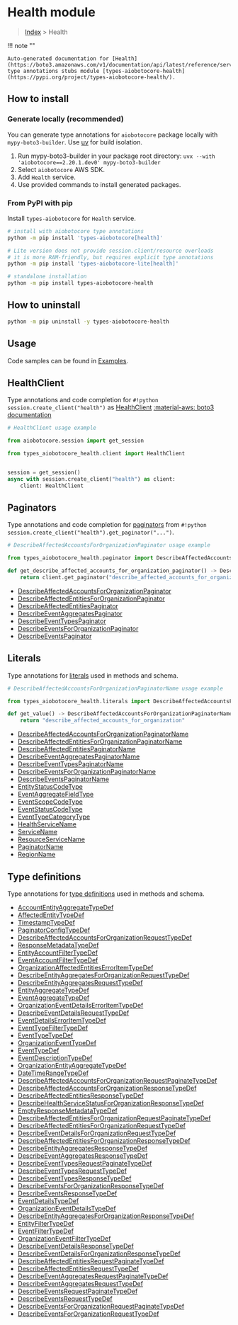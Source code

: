 # Health module

> [Index](../README.md) > Health


!!! note ""

    Auto-generated documentation for [Health](https://boto3.amazonaws.com/v1/documentation/api/latest/reference/services/health.html#health)
    type annotations stubs module [types-aiobotocore-health](https://pypi.org/project/types-aiobotocore-health/).

## How to install

### Generate locally (recommended)

You can generate type annotations for `aiobotocore` package locally with `mypy-boto3-builder`.
Use [uv](https://docs.astral.sh/uv/getting-started/installation/) for build isolation.

1. Run mypy-boto3-builder in your package root directory: `uvx --with 'aiobotocore==2.20.1.dev0' mypy-boto3-builder`
1. Select `aiobotocore` AWS SDK.
1. Add `Health` service.
1. Use provided commands to install generated packages.



### From PyPI with pip

Install `types-aiobotocore` for `Health` service.

```bash
# install with aiobotocore type annotations
python -m pip install 'types-aiobotocore[health]'

# Lite version does not provide session.client/resource overloads
# it is more RAM-friendly, but requires explicit type annotations
python -m pip install 'types-aiobotocore-lite[health]'

# standalone installation
python -m pip install types-aiobotocore-health
```



## How to uninstall

```bash
python -m pip uninstall -y types-aiobotocore-health
```

## Usage

Code samples can be found in [Examples](./usage.md).

## HealthClient

Type annotations and code completion for  `#!python session.create_client("health")` as [HealthClient](./client.md)
[:material-aws: boto3 documentation](https://boto3.amazonaws.com/v1/documentation/api/latest/reference/services/health.html#Health.Client)

```python
# HealthClient usage example

from aiobotocore.session import get_session

from types_aiobotocore_health.client import HealthClient


session = get_session()
async with session.create_client("health") as client:
    client: HealthClient
```


## Paginators

Type annotations and code completion for
[paginators](./paginators.md)
from `#!python session.create_client("health").get_paginator("...")`.

```python
# DescribeAffectedAccountsForOrganizationPaginator usage example

from types_aiobotocore_health.paginator import DescribeAffectedAccountsForOrganizationPaginator

def get_describe_affected_accounts_for_organization_paginator() -> DescribeAffectedAccountsForOrganizationPaginator:
    return client.get_paginator("describe_affected_accounts_for_organization"))
```

- [DescribeAffectedAccountsForOrganizationPaginator](./paginators.md#describeaffectedaccountsfororganizationpaginator)
- [DescribeAffectedEntitiesForOrganizationPaginator](./paginators.md#describeaffectedentitiesfororganizationpaginator)
- [DescribeAffectedEntitiesPaginator](./paginators.md#describeaffectedentitiespaginator)
- [DescribeEventAggregatesPaginator](./paginators.md#describeeventaggregatespaginator)
- [DescribeEventTypesPaginator](./paginators.md#describeeventtypespaginator)
- [DescribeEventsForOrganizationPaginator](./paginators.md#describeeventsfororganizationpaginator)
- [DescribeEventsPaginator](./paginators.md#describeeventspaginator)








## Literals

Type annotations for [literals](./literals.md) used in methods and schema.

```python
# DescribeAffectedAccountsForOrganizationPaginatorName usage example

from types_aiobotocore_health.literals import DescribeAffectedAccountsForOrganizationPaginatorName

def get_value() -> DescribeAffectedAccountsForOrganizationPaginatorName:
    return "describe_affected_accounts_for_organization"
```

- [DescribeAffectedAccountsForOrganizationPaginatorName](./literals.md#describeaffectedaccountsfororganizationpaginatorname)
- [DescribeAffectedEntitiesForOrganizationPaginatorName](./literals.md#describeaffectedentitiesfororganizationpaginatorname)
- [DescribeAffectedEntitiesPaginatorName](./literals.md#describeaffectedentitiespaginatorname)
- [DescribeEventAggregatesPaginatorName](./literals.md#describeeventaggregatespaginatorname)
- [DescribeEventTypesPaginatorName](./literals.md#describeeventtypespaginatorname)
- [DescribeEventsForOrganizationPaginatorName](./literals.md#describeeventsfororganizationpaginatorname)
- [DescribeEventsPaginatorName](./literals.md#describeeventspaginatorname)
- [EntityStatusCodeType](./literals.md#entitystatuscodetype)
- [EventAggregateFieldType](./literals.md#eventaggregatefieldtype)
- [EventScopeCodeType](./literals.md#eventscopecodetype)
- [EventStatusCodeType](./literals.md#eventstatuscodetype)
- [EventTypeCategoryType](./literals.md#eventtypecategorytype)
- [HealthServiceName](./literals.md#healthservicename)
- [ServiceName](./literals.md#servicename)
- [ResourceServiceName](./literals.md#resourceservicename)
- [PaginatorName](./literals.md#paginatorname)
- [RegionName](./literals.md#regionname)




## Type definitions

Type annotations for [type definitions](./type_defs.md) used in methods and schema.

- [AccountEntityAggregateTypeDef](./type_defs.md#accountentityaggregatetypedef)
- [AffectedEntityTypeDef](./type_defs.md#affectedentitytypedef)
- [TimestampTypeDef](./type_defs.md#timestamptypedef)
- [PaginatorConfigTypeDef](./type_defs.md#paginatorconfigtypedef)
- [DescribeAffectedAccountsForOrganizationRequestTypeDef](./type_defs.md#describeaffectedaccountsfororganizationrequesttypedef)
- [ResponseMetadataTypeDef](./type_defs.md#responsemetadatatypedef)
- [EntityAccountFilterTypeDef](./type_defs.md#entityaccountfiltertypedef)
- [EventAccountFilterTypeDef](./type_defs.md#eventaccountfiltertypedef)
- [OrganizationAffectedEntitiesErrorItemTypeDef](./type_defs.md#organizationaffectedentitieserroritemtypedef)
- [DescribeEntityAggregatesForOrganizationRequestTypeDef](./type_defs.md#describeentityaggregatesfororganizationrequesttypedef)
- [DescribeEntityAggregatesRequestTypeDef](./type_defs.md#describeentityaggregatesrequesttypedef)
- [EntityAggregateTypeDef](./type_defs.md#entityaggregatetypedef)
- [EventAggregateTypeDef](./type_defs.md#eventaggregatetypedef)
- [OrganizationEventDetailsErrorItemTypeDef](./type_defs.md#organizationeventdetailserroritemtypedef)
- [DescribeEventDetailsRequestTypeDef](./type_defs.md#describeeventdetailsrequesttypedef)
- [EventDetailsErrorItemTypeDef](./type_defs.md#eventdetailserroritemtypedef)
- [EventTypeFilterTypeDef](./type_defs.md#eventtypefiltertypedef)
- [EventTypeTypeDef](./type_defs.md#eventtypetypedef)
- [OrganizationEventTypeDef](./type_defs.md#organizationeventtypedef)
- [EventTypeDef](./type_defs.md#eventtypedef)
- [EventDescriptionTypeDef](./type_defs.md#eventdescriptiontypedef)
- [OrganizationEntityAggregateTypeDef](./type_defs.md#organizationentityaggregatetypedef)
- [DateTimeRangeTypeDef](./type_defs.md#datetimerangetypedef)
- [DescribeAffectedAccountsForOrganizationRequestPaginateTypeDef](./type_defs.md#describeaffectedaccountsfororganizationrequestpaginatetypedef)
- [DescribeAffectedAccountsForOrganizationResponseTypeDef](./type_defs.md#describeaffectedaccountsfororganizationresponsetypedef)
- [DescribeAffectedEntitiesResponseTypeDef](./type_defs.md#describeaffectedentitiesresponsetypedef)
- [DescribeHealthServiceStatusForOrganizationResponseTypeDef](./type_defs.md#describehealthservicestatusfororganizationresponsetypedef)
- [EmptyResponseMetadataTypeDef](./type_defs.md#emptyresponsemetadatatypedef)
- [DescribeAffectedEntitiesForOrganizationRequestPaginateTypeDef](./type_defs.md#describeaffectedentitiesfororganizationrequestpaginatetypedef)
- [DescribeAffectedEntitiesForOrganizationRequestTypeDef](./type_defs.md#describeaffectedentitiesfororganizationrequesttypedef)
- [DescribeEventDetailsForOrganizationRequestTypeDef](./type_defs.md#describeeventdetailsfororganizationrequesttypedef)
- [DescribeAffectedEntitiesForOrganizationResponseTypeDef](./type_defs.md#describeaffectedentitiesfororganizationresponsetypedef)
- [DescribeEntityAggregatesResponseTypeDef](./type_defs.md#describeentityaggregatesresponsetypedef)
- [DescribeEventAggregatesResponseTypeDef](./type_defs.md#describeeventaggregatesresponsetypedef)
- [DescribeEventTypesRequestPaginateTypeDef](./type_defs.md#describeeventtypesrequestpaginatetypedef)
- [DescribeEventTypesRequestTypeDef](./type_defs.md#describeeventtypesrequesttypedef)
- [DescribeEventTypesResponseTypeDef](./type_defs.md#describeeventtypesresponsetypedef)
- [DescribeEventsForOrganizationResponseTypeDef](./type_defs.md#describeeventsfororganizationresponsetypedef)
- [DescribeEventsResponseTypeDef](./type_defs.md#describeeventsresponsetypedef)
- [EventDetailsTypeDef](./type_defs.md#eventdetailstypedef)
- [OrganizationEventDetailsTypeDef](./type_defs.md#organizationeventdetailstypedef)
- [DescribeEntityAggregatesForOrganizationResponseTypeDef](./type_defs.md#describeentityaggregatesfororganizationresponsetypedef)
- [EntityFilterTypeDef](./type_defs.md#entityfiltertypedef)
- [EventFilterTypeDef](./type_defs.md#eventfiltertypedef)
- [OrganizationEventFilterTypeDef](./type_defs.md#organizationeventfiltertypedef)
- [DescribeEventDetailsResponseTypeDef](./type_defs.md#describeeventdetailsresponsetypedef)
- [DescribeEventDetailsForOrganizationResponseTypeDef](./type_defs.md#describeeventdetailsfororganizationresponsetypedef)
- [DescribeAffectedEntitiesRequestPaginateTypeDef](./type_defs.md#describeaffectedentitiesrequestpaginatetypedef)
- [DescribeAffectedEntitiesRequestTypeDef](./type_defs.md#describeaffectedentitiesrequesttypedef)
- [DescribeEventAggregatesRequestPaginateTypeDef](./type_defs.md#describeeventaggregatesrequestpaginatetypedef)
- [DescribeEventAggregatesRequestTypeDef](./type_defs.md#describeeventaggregatesrequesttypedef)
- [DescribeEventsRequestPaginateTypeDef](./type_defs.md#describeeventsrequestpaginatetypedef)
- [DescribeEventsRequestTypeDef](./type_defs.md#describeeventsrequesttypedef)
- [DescribeEventsForOrganizationRequestPaginateTypeDef](./type_defs.md#describeeventsfororganizationrequestpaginatetypedef)
- [DescribeEventsForOrganizationRequestTypeDef](./type_defs.md#describeeventsfororganizationrequesttypedef)

